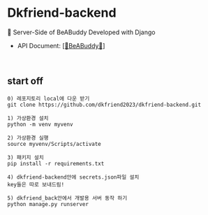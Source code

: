 # Dkfriend-backend

🍻 Server-Side of BeABuddy Developed with Django

- API Document: <a href="https://www.notion.so/API-Documentation-1d3c8ffa841045258f1fdc07355f48d3"> [🍻BeABuddy🍻] </a>

<br>

## start off

```
0) 레포지토리 local에 다운 받기
git clone https://github.com/dkfriend2023/dkfriend-backend.git

1) 가상환경 설치
python -m venv myvenv

2) 가상환경 실행
source myvenv/Scripts/activate

3) 패키지 설치
pip install -r requirements.txt

4) dkfriend-backend안에 secrets.json파일 설치
key들은 따로 보내드림!

5) dkfriend_back안에서 개발용 서버 동작 하기
python manage.py runserver

```
